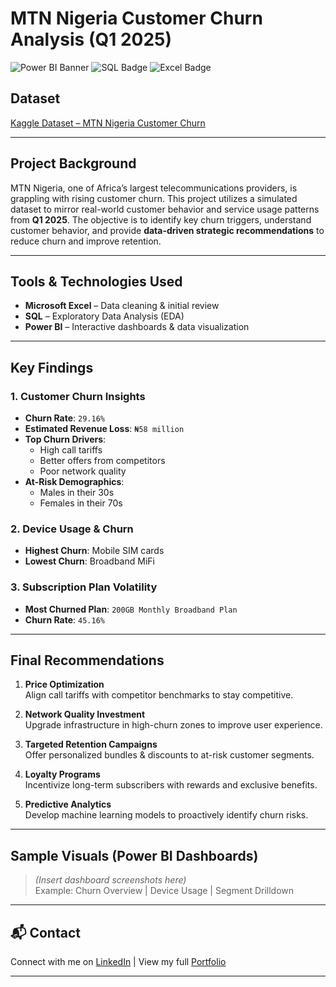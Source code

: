 # MTN Nigeria Customer Churn Analysis (Q1 2025)

![Power BI Banner](https://img.shields.io/badge/Tool-PowerBI-blue?style=flat-square) ![SQL Badge](https://img.shields.io/badge/Tool-SQL-orange?style=flat-square) ![Excel Badge](https://img.shields.io/badge/Tool-Excel-green?style=flat-square)

## Dataset
[Kaggle Dataset – MTN Nigeria Customer Churn](https://www.kaggle.com/datasets/oluwademiladeadeniyi/mtn-nigeriacustomer-churn)

---

## Project Background

MTN Nigeria, one of Africa’s largest telecommunications providers, is grappling with rising customer churn. This project utilizes a simulated dataset to mirror real-world customer behavior and service usage patterns from **Q1 2025**. The objective is to identify key churn triggers, understand customer behavior, and provide **data-driven strategic recommendations** to reduce churn and improve retention.

---

## Tools & Technologies Used

- **Microsoft Excel** – Data cleaning & initial review  
- **SQL** – Exploratory Data Analysis (EDA)  
- **Power BI** – Interactive dashboards & data visualization

---

## Key Findings

### 1. Customer Churn Insights
- **Churn Rate**: `29.16%`
- **Estimated Revenue Loss**: `₦58 million`
- **Top Churn Drivers**:  
  - High call tariffs  
  - Better offers from competitors  
  - Poor network quality  
- **At-Risk Demographics**:  
  - Males in their 30s  
  - Females in their 70s  

### 2. Device Usage & Churn
- **Highest Churn**: Mobile SIM cards  
- **Lowest Churn**: Broadband MiFi  

### 3. Subscription Plan Volatility
- **Most Churned Plan**: `200GB Monthly Broadband Plan`  
- **Churn Rate**: `45.16%`

---

## Final Recommendations

1. **Price Optimization**  
   Align call tariffs with competitor benchmarks to stay competitive.

2. **Network Quality Investment**  
   Upgrade infrastructure in high-churn zones to improve user experience.

3. **Targeted Retention Campaigns**  
   Offer personalized bundles & discounts to at-risk customer segments.

4. **Loyalty Programs**  
   Incentivize long-term subscribers with rewards and exclusive benefits.

5. **Predictive Analytics**  
   Develop machine learning models to proactively identify churn risks.

---

## Sample Visuals (Power BI Dashboards)

> *(Insert dashboard screenshots here)*  
> Example: Churn Overview | Device Usage | Segment Drilldown

---

## 📬 Contact

Connect with me on [LinkedIn](https://www.linkedin.com) | View my full [Portfolio](https://github.com)

---


